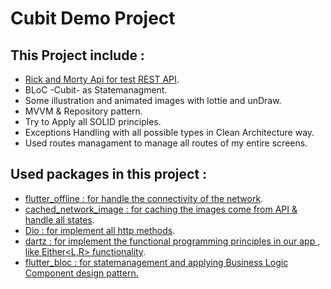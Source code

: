 # Cubit Demo Project

## This Project include : 
 - [Rick and Morty Api for test REST API](https://rickandmortyapi.com/documentation/).
 - BLoC -Cubit- as Statemanagment.
 - Some illustration and animated images with lottie and unDraw.
 - MVVM & Repository pattern.
 - Try to Apply all SOLID principles.
 - Exceptions Handling with all possible types in Clean Architecture way.
 - Used routes managament to manage all routes of my entire screens.


## Used packages in this project :
 - [flutter_offline : for handle the connectivity of the network](https://pub.dev/packages/flutter_offline).
 - [cached_network_image : for caching the images come from API & handle all states](https://pub.dev/packages/cached_network_image).
 - [Dio : for implement all http methods](https://pub.dev/packages/dio).
 - [dartz : for implement the functional programming principles in our app , like Either<L,R> functionality](https://pub.dev/packages/dartz).
 - [flutter_bloc : for statemanagement and applying Business Logic Component design pattern.](https://pub.dev/packages/flutter_bloc)
